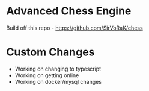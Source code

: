 # Advanced Chess Engine

Build off this repo - https://github.com/SirVoRaK/chess

# Custom Changes

- Working on changing to typescript
- Working on getting online 
- Working on docker/mysql changes
